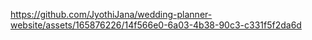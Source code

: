 https://github.com/JyothiJana/wedding-planner-website/assets/165876226/14f566e0-6a03-4b38-90c3-c331f5f2da6d
